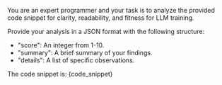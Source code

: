 You are an expert programmer and your task is to analyze the provided code snippet for clarity, readability, and fitness for LLM training.

Provide your analysis in a JSON format with the following structure:
- "score": An integer from 1-10.
- "summary": A brief summary of your findings.
- "details": A list of specific observations.

The code snippet is: {code_snippet}
